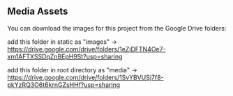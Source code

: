 ## Media Assets
You can download the images for this project from the Google Drive folders:

add this folder in static as "images" -> https://drive.google.com/drive/folders/1eZiDFTN4Oe7-xm1AFTXSSDqZnBEpH9St?usp=sharing

add this folder in root directory as "media" -> https://drive.google.com/drive/folders/1SvYBVUSj7f8-pkYzRQ3O6t6krnGZsHHf?usp=sharing

